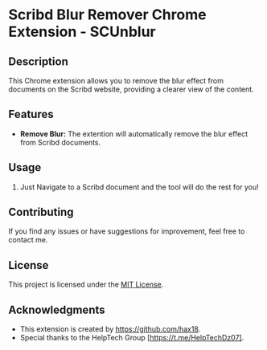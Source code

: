 # Scribd Blur Remover Chrome Extension - SCUnblur

## Description

This Chrome extension allows you to remove the blur effect from documents on the Scribd website, providing a clearer view of the content.

## Features

- **Remove Blur:** The extention will automatically remove the blur effect from Scribd documents.

## Usage

1. Just Navigate to a Scribd document and the tool will do the rest for you! 

## Contributing

If you find any issues or have suggestions for improvement, feel free to contact me.

## License

This project is licensed under the [MIT License](LICENSE).

## Acknowledgments

- This extension is created by https://github.com/hax18.
- Special thanks to the HelpTech Group [https://t.me/HelpTechDz07].

